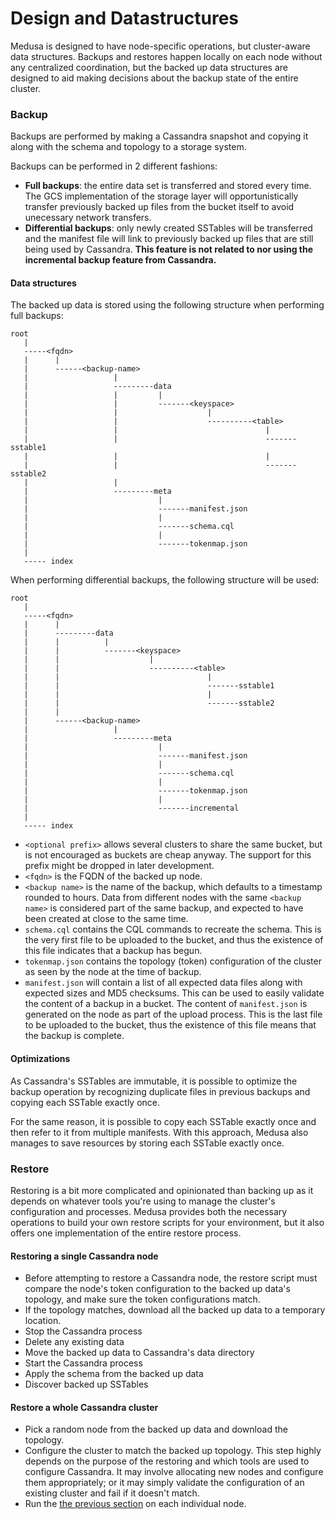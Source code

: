 Design and Datastructures
=========================
Medusa is designed to have node-specific operations, but cluster-aware data structures. Backups and
restores happen locally on each node without any centralized coordination, but the backed up data
structures are designed to aid making decisions about the backup state of the entire cluster.

### Backup
Backups are performed by making a Cassandra snapshot and copying it along with
the schema and topology to a storage system.

Backups can be performed in 2 different fashions:

- **Full backups**: the entire data set is transferred and stored every time. The GCS implementation of the storage layer will opportunistically transfer previously backed up files from the bucket itself to avoid unecessary network transfers.
- **Differential backups**: only newly created SSTables will be transferred and the manifest file will link to previously backed up files that are still being used by Cassandra. **This feature is not related to nor using the incremental backup feature from Cassandra.**


#### Data structures
The backed up data is stored using the following structure when performing full backups:

```
root
   |
   -----<fqdn>
   |      |
   |      ------<backup-name>
   |                   |
   |                   ---------data
   |                   |         |
   |                   |         -------<keyspace>
   |                   |                    |
   |                   |                    ----------<table>
   |                   |                                 |
   |                   |                                 -------sstable1
   |                   |                                 |
   |                   |                                 -------sstable2
   |                   |
   |                   ---------meta
   |                             |
   |                             -------manifest.json
   |                             |
   |                             -------schema.cql
   |                             |
   |                             -------tokenmap.json
   |
   ----- index
```

When performing differential backups, the following structure will be used:

```
root
   |
   -----<fqdn>
   |      |
   |      ---------data
   |      |          |
   |      |          -------<keyspace>
   |      |                    |
   |      |                    ----------<table>
   |      |                                 |
   |      |                                 -------sstable1
   |      |                                 |
   |      |                                 -------sstable2
   |      |
   |      ------<backup-name>
   |                   |
   |                   ---------meta
   |                             |
   |                             -------manifest.json
   |                             |
   |                             -------schema.cql
   |                             |
   |                             -------tokenmap.json
   |                             |
   |                             -------incremental
   |
   ----- index
```


- `<optional prefix>` allows several clusters to share the same bucket, but is not encouraged as
buckets are cheap anyway. The support for this prefix might be dropped in later development.
- `<fqdn>` is the FQDN of the backed up node.
- `<backup name>` is the name of the backup, which defaults to a timestamp rounded to hours. Data
  from different nodes with the same `<backup name>` is considered part of the same backup, and
  expected to have been created at close to the same time.
- `schema.cql` contains the CQL commands to recreate the schema. This is the very first file to be
  uploaded to the bucket, and thus the existence of this file indicates that a backup has begun.
- `tokenmap.json` contains the topology (token) configuration of the cluster as seen by the node
  at the time of backup.
- `manifest.json` will contain a list of all expected data files along with expected sizes and
  MD5 checksums. This can be used to easily validate the content of a backup in a bucket.
  The content of `manifest.json` is generated on the node as part of the upload process.
  This is the last file to be uploaded to the bucket, thus the existence of this file means that the
  backup is complete.

#### Optimizations
As Cassandra's SSTables are immutable, it is possible to optimize the backup operation by
recognizing duplicate files in previous backups and copying each SSTable exactly once.

For the same reason, it is possible to copy each SSTable exactly once and then refer to it from multiple manifests.
With this approach, Medusa also manages to save resources by storing each SSTable exactly once.

### Restore
Restoring is a bit more complicated and opinionated than backing up as it depends on whatever
tools you're using to manage the cluster's configuration and processes. Medusa provides both the necessary operations to build your own restore scripts for your environment, but it also offers one implementation of the entire restore process.

#### Restoring a single Cassandra node
- Before attempting to restore a Cassandra node, the restore script must compare the node's token
  configuration to the backed up data's topology, and make sure the token configurations match.
- If the topology matches, download all the backed up data to a temporary location.
- Stop the Cassandra process
- Delete any existing data
- Move the backed up data to Cassandra's data directory
- Start the Cassandra process
- Apply the schema from the backed up data
- Discover backed up SSTables

#### Restore a whole Cassandra cluster
- Pick a random node from the backed up data and download the topology.
- Configure the cluster to match the backed up topology. This step highly depends on the purpose
  of the restoring and which tools are used to configure Cassandra. It may involve allocating new
  nodes and configure them appropriately; or it may simply validate the configuration of an existing
  cluster and fail if it doesn't match.
- Run the [the previous section](#Restoring-a-single-Cassandra-node) on each individual node.
